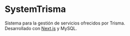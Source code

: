 # SystemTrisma

Sistema para la gestión de servicios ofrecidos por Trisma.  
Desarrollado con [Next.js](https://nextjs.org) y MySQL.